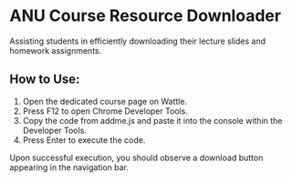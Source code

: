# ANU Course Resource Downloader

Assisting students in efficiently downloading their lecture slides and homework assignments.

## How to Use:

1. Open the dedicated course page on Wattle.
2. Press F12 to open Chrome Developer Tools.
3. Copy the code from addme.js and paste it into the console within the Developer Tools.
4. Press Enter to execute the code.

Upon successful execution, you should observe a download button appearing in the navigation bar.
